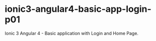 # ionic3-angular4-basic-app-login-p01
Ionic 3 Angular 4 - Basic application with Login and Home Page.
